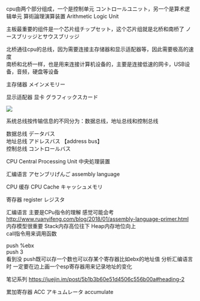 cpu由两个部分组成，一个是控制单元 コントロールユニット，另一个是算术逻辑单元 算術論理演算装置 Arithmetic Logic Unit

主板最重要的组件是一个芯片组チップセット，这个芯片组就是北桥和南桥了 ノースブリッジとサウスブリッジ

北桥通往cpu的总线，因为需要连接主存储器和显示适配器等，因此需要极高的速度 <br/>
南桥和北桥一样，也是用来连接计算机设备的，主要是连接低速的网卡，USB设备，音频，硬盘等设备

主存储器 メインメモリー

显示适配器 显卡 グラフィックスカード

<img src="https://pic2.zhimg.com/0ed5f597d0418269300757988c622fb1_r.jpg"/>

系统总线按传输信息的不同分为：数据总线，地址总线和控制总线

数据总线 データバス <br/>
地址总线 アドレスバス  【address bus】  <br/> 
控制总线 コントロールバス <br/>

CPU  Central Processing Unit 中央処理装置 <br/>

汇编语言 アセンブリげんご assembly language

CPU 缓存 CPU Cache キャッシュメモリ

寄存器 register レジスタ

汇编语言 主要是CPu指令的理解 感觉可能会考 http://www.ruanyifeng.com/blog/2018/01/assembly-language-primer.html <br/>
内存模型很重要 Stack内存高位往下 Heap内存地位向上  <br/>
call指令用来调用函数  <br/>

push   %ebx<br/>
push   3<br/>
看到没 push既可以存一个数也可以存某个寄存器比如ebx的地址值 分析汇编语言时 一定要在边上画一个esp寄存器用来记录地址的变化

笔记系列 https://juejin.im/post/5b1b3b60e51d4506c556b00a#heading-2

累加寄存器 ACC アキュムレータ accumulate

